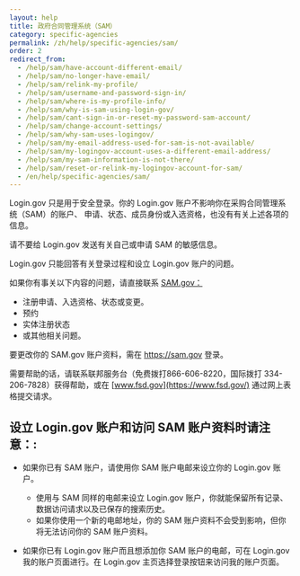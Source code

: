 ```yaml
---
layout: help
title: 政府合同管理系统（SAM）
category: specific-agencies
permalink: /zh/help/specific-agencies/sam/
order: 2
redirect_from:
  - /help/sam/have-account-different-email/
  - /help/sam/no-longer-have-email/
  - /help/sam/relink-my-profile/
  - /help/sam/username-and-password-sign-in/
  - /help/sam/where-is-my-profile-info/
  - /help/sam/why-is-sam-using-login-gov/
  - /help/sam/cant-sign-in-or-reset-my-password-sam-account/
  - /help/sam/change-account-settings/
  - /help/sam/why-sam-uses-logingov/
  - /help/sam/my-email-address-used-for-sam-is-not-available/
  - /help/sam/my-logingov-account-uses-a-different-email-address/
  - /help/sam/my-sam-information-is-not-there/
  - /help/sam/reset-or-relink-my-logingov-account-for-sam/
  - /en/help/specific-agencies/sam/
---
```

Login.gov 只是用于安全登录。你的 Login.gov 账户不影响你在采购合同管理系统（SAM）的账户、 申请、状态、成员身份或入选资格，也没有有关上述各项的信息。

请不要给 Login.gov 发送有关自己或申请 SAM 的敏感信息。

Login.gov 只能回答有关登录过程和设立 Login.gov 账户的问题。

如果你有事关以下内容的问题，请直接联系 [SAM.gov：](https://sam.gov/)

* 注册申请、入选资格、状态或变更。
* 预约
* 实体注册状态
* 或其他相关问题。

要更改你的 SAM.gov 账户资料，需在 <https://sam.gov> 登录。

需要帮助的话，请联系联邦服务台（免费拨打866-606-8220，国际拨打 334-206-7828）获得帮助，或在 [www.fsd.gov](https://www.fsd.gov/) 通过网上表格提交请求。

## 设立 Login.gov 账户和访问 SAM 账户资料时请注意：:

* 如果你已有 SAM 账户，请使用你 SAM 账户电邮来设立你的 Login.gov 账户。
  
  * 使用与 SAM 同样的电邮来设立 Login.gov 账户，你就能保留所有记录、数据访问请求以及已保存的搜索历史。
  * 如果你使用一个新的电邮地址，你的 SAM 账户资料不会受到影响，但你将无法访问你的 SAM 账户资料。
* 如果你已有 Login.gov 账户而且想添加你 SAM 账户的电邮，可在 Login.gov 我的账户页面进行。在 Login.gov 主页选择登录按钮来访问我的账户页面。
